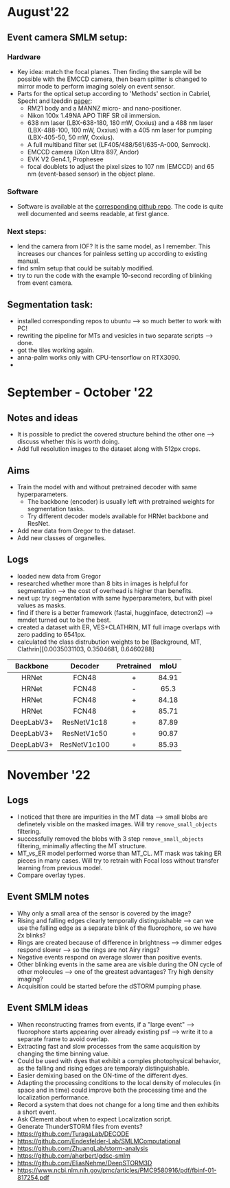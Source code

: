 # August'22
## Event camera SMLM setup:
### Hardware
* Key idea: match the focal planes. Then finding the sample will be possible with the EMCCD camera, then beam splitter is changed to mirror mode to perform imaging solely on event sensor.
* Parts for the optical setup according to 'Methods' section in Cabriel, Specht and Izeddin [paper](https://doi.org/10.1101/2022.07.22.501162):
  *  RM21 body and a MANNZ micro- and nano-positioner. 
  *  Nikon 100x 1.49NA APO TIRF SR oil immersion. 
  *  638 nm laser (LBX-638-180, 180 mW, Oxxius) and a 488 nm
 laser (LBX-488-100, 100 mW, Oxxius) with a 405 nm laser for pumping (LBX-405-50, 50 mW, Oxxius).
  * A full multiband filter set (LF405/488/561/635-A-000, Semrock).
  * EMCCD camera (iXon Ultra 897, Andor)
  * EVK V2 Gen4.1, Prophesee
  * focal doublets to adjust the pixel sizes to 107 nm (EMCCD) and 65 nm (event-based sensor) in the object plane.
  
### Software
* Software is available at the [corresponding github repo](https://github.com/Clement-Cabriel/Evb-SMLM). The code is quite well documented and seems readable, at first glance.

### Next steps:
* lend the camera from IOF? It is the same model, as I remember. This increases our chances for painless setting up according to existing manual.
* find smlm setup that could be suitably modified.
* try to run the code with the example 10-second recording of blinking from event camera.

## Segmentation task:
* installed corresponding repos to ubuntu --> so much better to work with PC!
* rewriting the pipeline for MTs and vesicles in two separate scripts --> done.
* got the tiles working again.
* anna-palm works only with CPU-tensorflow on RTX3090.
* 

# September - October '22

## Notes and ideas
* It is possible to predict the covered structure behind the other one --> discuss whether this is worth doing.
* Add full resolution images to the dataset along with 512px crops.

## Aims 
* Train the model with and without pretrained decoder with same hyperparameters.
  * The backbone (encoder) is usually left with pretrained weights for segmentation tasks. 
  * Try different decoder models available for HRNet backbone and ResNet.
* Add new data from Gregor to the dataset.
* Add new classes of organelles.

## Logs
* loaded new data from Gregor
* researched whether more than 8 bits in images is helpful for segmentation --> the cost of overhead is higher than benefits.
* next up: try segmentation with same hyperparameters, but with pixel values as masks.
* find if there is a better framework (fastai, hugginface, detectron2) --> mmdet turned out to be the best.
* created a dataset with ER, VES+CLATHRIN, MT full image overlaps with zero padding to 6541px. 
* calculated the class distrubution weights to be [Background, MT, Clathrin][0.0035031103, 0.3504681, 0.6460288]

|  Backbone  |    Decoder   | Pretrained |  mIoU |
|:----------:|:------------:|:----------:|:-----:|
|    HRNet   |     FCN48    |      +     | 84.91 |
|    HRNet   |     FCN48    |      -     |  65.3 |
|    HRNet   |     FCN48    |      +     | 84.18 |
|    HRNet   |     FCN48    |      +     | 85.71 |
| DeepLabV3+ |  ResNetV1c18 |      +     | 87.89 |
| DeepLabV3+ |  ResNetV1c50 |      +     | 90.87 |
| DeepLabV3+ | ResNetV1c100 |      +     | 85.93 |

# November '22

## Logs
* I noticed that there are impurities in the MT data --> small blobs are definetely visible on the masked images. Will try `remove_small_objects` filtering.
* successfully removed the blobs with 3 step `remove_small_objects` filtering, minimally affecting the MT structure.
* MT_vs_ER model performed worse than MT_CL. MT mask was taking ER pieces in many cases. Will try to retrain with Focal loss without transfer learning from previous model.
* Compare overlay types.

## Event SMLM notes
* Why only a small area of the sensor is covered by the image?
* Rising and falling edges clearly temporally distinguishable --> can we use the falling edge as a separate blink of the fluorophore, so we have 2x blinks?
* Rings are created because of difference in brightness --> dimmer edges respond slower --> so the rings are not Airy rings?
* Negative events respond on average slower than positive events.
* Other blinking events in the same area are visible during the ON cycle of other molecules --> one of the greatest advantages? Try high density imaging?
* Acquisition could be started before the dSTORM pumping phase.

## Event SMLM ideas
* When reconstructing frames from events, if a "large event" --> fluorophore starts appearing over already existing psf --> write it to a separate frame to avoid overlap.
* Extracting fast and slow processes from the same acquisition by changing the time binning value.
* Could be used with dyes that exhibit a comples photophysical behavior, as the falling and rising edges are temporaly distinguishable.
* Easier demixing based on the ON-time of the different dyes.
* Adapting the processing conditions to the local density of molecules (in space and in time) could improve both the processing time and the localization performance.
* Record a system that does not change for a long time and then exhibits a short event.
* Ask Clement about when to expect Localization script.
* Generate ThunderSTORM files from events?
* https://github.com/TuragaLab/DECODE
* https://github.com/Endesfelder-Lab/SMLMComputational
* https://github.com/ZhuangLab/storm-analysis
* https://github.com/aherbert/gdsc-smlm
* https://github.com/EliasNehme/DeepSTORM3D
* https://www.ncbi.nlm.nih.gov/pmc/articles/PMC9580916/pdf/fbinf-01-817254.pdf
